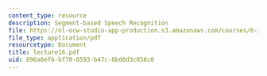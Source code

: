 ```yaml
---
content_type: resource
description: Segment-based Speech Recognition
file: https://ol-ocw-studio-app-production.s3.amazonaws.com/courses/6-345-automatic-speech-recognition-spring-2003/896a6ef6bf700593b47c6bd8d3c058c0_lecture16.pdf
file_type: application/pdf
resourcetype: Document
title: lecture16.pdf
uid: 896a6ef6-bf70-0593-b47c-6bd8d3c058c0
---
```

